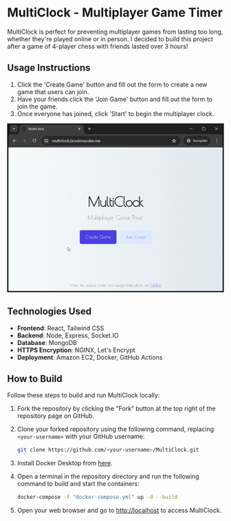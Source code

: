 # MultiClock - Multiplayer Game Timer

MultiClock is perfect for preventing multiplayer games from lasting too long, whether they're played online or in person. I decided to build this project after a game of 4-player chess with friends lasted over 3 hours!

## Usage Instructions

1. Click the 'Create Game' button and fill out the form to create a new game that users can join.
2. Have your friends click the 'Join Game' button and fill out the form to join the game.
3. Once everyone has joined, click 'Start' to begin the multiplayer clock.

![Demo](demo.gif)

## Technologies Used

- **Frontend**: React, Tailwind CSS
- **Backend**: Node, Express, Socket.IO
- **Database**: MongoDB
- **HTTPS Encryption**: NGINX, Let's Encrypt
- **Deployment**: Amazon EC2, Docker, GitHub Actions

## How to Build

Follow these steps to build and run MultiClock locally:

1. Fork the repository by clicking the "Fork" button at the top right of the repository page on GitHub.

2. Clone your forked repository using the following command, replacing `<your-username>` with your GitHub username:

   ```bash
   git clone https://github.com/<your-username>/MultiClock.git
   ```

3. Install Docker Desktop from [here](https://www.docker.com/products/docker-desktop/).

4. Open a terminal in the repository directory and run the following command to build and start the containers:

   ```bash
   docker-compose -f "docker-compose.yml" up -d --build
   ```

5. Open your web browser and go to [http://localhost](http://localhost) to access MultiClock.
